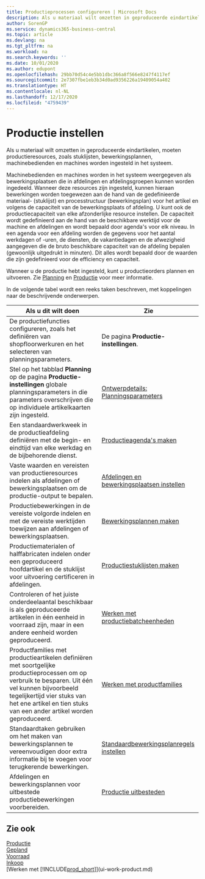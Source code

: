 ```yaml
---
title: Productieprocessen configureren | Microsoft Docs
description: Als u materiaal wilt omzetten in geproduceerde eindartikelen, moeten productieresources, zoals stuklijsten, bewerkingsplannen, machinebedienden en machines worden ingesteld in het systeem.
author: SorenGP
ms.service: dynamics365-business-central
ms.topic: article
ms.devlang: na
ms.tgt_pltfrm: na
ms.workload: na
ms.search.keywords: ''
ms.date: 10/01/2020
ms.author: edupont
ms.openlocfilehash: 29bb70d54c4e5bb1dbc366a8f566e8247f4117ef
ms.sourcegitcommit: 2e7307fbe1eb3b34d0ad9356226a19409054a402
ms.translationtype: HT
ms.contentlocale: nl-NL
ms.lasthandoff: 12/17/2020
ms.locfileid: "4759439"
---
```

# <a name="setting-up-manufacturing"></a>Productie instellen
Als u materiaal wilt omzetten in geproduceerde eindartikelen, moeten productieresources, zoals stuklijsten, bewerkingsplannen, machinebedienden en machines worden ingesteld in het systeem.

Machinebedienden en machines worden in het systeem weergegeven als bewerkingsplaatsen die in afdelingen en afdelingsgroepen kunnen worden ingedeeld. Wanneer deze resources zijn ingesteld, kunnen hieraan bewerkingen worden toegewezen aan de hand van de gedefinieerde materiaal- (stuklijst) en processtructuur (bewerkingsplan) voor het artikel en volgens de capaciteit van de bewerkingsplaats of afdeling. U kunt ook de productiecapaciteit van elke afzonderlijke resource instellen. De capaciteit wordt gedefinieerd aan de hand van de beschikbare werktijd voor de machine en afdelingen en wordt bepaald door agenda's voor elk niveau. In een agenda voor een afdeling worden de gegevens voor het aantal werkdagen of -uren, de diensten, de vakantiedagen en de afwezigheid aangegeven die de bruto beschikbare capaciteit van de afdeling bepalen (gewoonlijk uitgedrukt in minuten). Dit alles wordt bepaald door de waarden die zijn gedefinieerd voor de efficiency en capaciteit.  

Wanneer u de productie hebt ingesteld, kunt u productieorders plannen en uitvoeren. Zie [Planning](production-planning.md) en [Productie](production-manage-manufacturing.md) voor meer informatie.  



 In de volgende tabel wordt een reeks taken beschreven, met koppelingen naar de beschrijvende onderwerpen.   

|**Als u dit wilt doen**|**Zie**|  
|------------|-------------|  
|De productiefuncties configureren, zoals het definiëren van shopfloorwerkuren en het selecteren van planningsparameters.|De pagina **Productie-instellingen**.|
|Stel op het tabblad **Planning** op de pagina **Productie-instellingen** globale planningsparameters in die parameters overschrijven die op individuele artikelkaarten zijn ingesteld.|[Ontwerpdetails: Planningsparameters](design-details-planning-parameters.md)|
|Een standaardwerkweek in de productieafdeling definiëren met de begin- en eindtijd van elke werkdag en de bijbehorende dienst.|[Productieagenda's maken](production-how-to-create-work-center-calendars.md)|  
|Vaste waarden en vereisten van productieresources indelen als afdelingen of bewerkingsplaatsen om de productie-output te bepalen.|[Afdelingen en bewerkingsplaatsen instellen](production-how-to-set-up-work-and-machine-centers.md)|
|Productiebewerkingen in de vereiste volgorde indelen en met de vereiste werktijden toewijzen aan afdelingen of bewerkingsplaatsen.|[Bewerkingsplannen maken](production-how-to-create-routings.md)|
|Productiematerialen of halffabricaten indelen onder een geproduceerd hoofdartikel en de stuklijst voor uitvoering certificeren in afdelingen.|[Productiestuklijsten maken](production-how-to-create-production-boms.md)|
|Controleren of het juiste onderdeelaantal beschikbaar is als geproduceerde artikelen in één eenheid in voorraad zijn, maar in een andere eenheid worden geproduceerd.|[Werken met productiebatcheenheden](production-how-to-use-the-manufacturing-batch-unit-of-measure.md)|  
|Productfamilies met productieartikelen definiëren met soortgelijke productieprocessen om op verbruik te besparen. Uit één vel kunnen bijvoorbeeld tegelijkertijd vier stuks van het ene artikel en tien stuks van een ander artikel worden geproduceerd.|[Werken met productfamilies](production-how-work-family.md)|
|Standaardtaken gebruiken om het maken van bewerkingsplannen te vereenvoudigen door extra informatie bij te voegen voor terugkerende bewerkingen.|[Standaardbewerkingsplanregels instellen](production-how-set-up-standard-routing-lines.md)|  
|Afdelingen en bewerkingsplannen voor uitbestede productiebewerkingen voorbereiden.|[Productie uitbesteden](production-how-to-subcontract-manufacturing.md)|  

## <a name="see-also"></a>Zie ook
[Productie](production-manage-manufacturing.md)    
[Gepland](production-planning.md)   
[Voorraad](inventory-manage-inventory.md)  
[Inkoop](purchasing-manage-purchasing.md)  
[Werken met [!INCLUDE[prod_short](includes/prod_short.md)]](ui-work-product.md)

